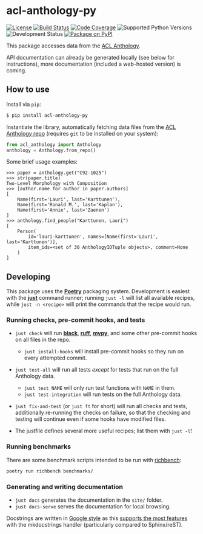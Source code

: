 # acl-anthology-py

[![License](https://img.shields.io/github/license/mbollmann/acl-anthology-py)](LICENSE)
[![Build Status](https://img.shields.io/github/actions/workflow/status/mbollmann/acl-anthology-py/code-quality.yml)](https://github.com/mbollmann/acl-anthology-py/actions/workflows/code-quality.yml)
[![Code Coverage](https://img.shields.io/codecov/c/gh/mbollmann/acl-anthology-py)](https://codecov.io/gh/mbollmann/acl-anthology-py)
![Supported Python Versions](https://img.shields.io/pypi/pyversions/acl-anthology-py)
![Development Status](https://img.shields.io/pypi/status/acl-anthology-py)
[![Package on PyPI](https://img.shields.io/pypi/v/acl-anthology-py)](https://pypi.org/project/acl-anthology-py/)

This package accesses data from the [ACL
Anthology](https://github.com/acl-org/acl-anthology).

API documentation can already be generated locally (see below for instructions),
more documentation (included a web-hosted version) is coming.

## How to use

Install via `pip`:

```bash
$ pip install acl-anthology-py
```

Instantiate the library, automatically fetching data files from the [ACL
Anthology repo](https://github.com/acl-org/acl-anthology) (requires `git` to be
installed on your system):

```python
from acl_anthology import Anthology
anthology = Anthology.from_repo()
```

Some brief usage examples:

```pycon
>>> paper = anthology.get("C92-1025")
>>> str(paper.title)
Two-Level Morphology with Composition
>>> [author.name for author in paper.authors]
[
    Name(first='Lauri', last='Karttunen'),
    Name(first='Ronald M.', last='Kaplan'),
    Name(first='Annie', last='Zaenen')
]
>>> anthology.find_people("Karttunen, Lauri")
[
    Person(
        id='lauri-karttunen', names=[Name(first='Lauri', last='Karttunen')],
        item_ids=<set of 30 AnthologyIDTuple objects>, comment=None
    )
]
```

## Developing

This package uses the [**Poetry**](https://python-poetry.org/) packaging system.
Development is easiest with the [**just**](https://github.com/casey/just)
command runner; running `just -l` will list all available recipes, while `just
-n <recipe>` will print the commands that the recipe would run.

### Running checks, pre-commit hooks, and tests

- `just check` will run [**black**](https://github.com/psf/black),
   [**ruff**](https://github.com/charliermarsh/ruff),
   [**mypy**](https://mypy.readthedocs.io), and some other pre-commit hooks on all
   files in the repo.

    - `just install-hooks` will install pre-commit hooks so they run on every
      attempted commit.

- `just test-all` will run all tests _except_ for tests that run on the full
  Anthology data.

    - `just test NAME` will only run test functions with `NAME` in them.
    - `just test-integration` will run tests on the full Anthology data.

- `just fix-and-test` (or `just ft` for short) will run all checks and tests,
  additionally re-running the checks on failure, so that the checking and
  testing will continue even if some hooks have modified files.

- The justfile defines several more useful recipes; list them with `just -l`!

### Running benchmarks

There are some benchmark scripts intended to be run with
[richbench](https://github.com/tonybaloney/rich-bench):

```bash
poetry run richbench benchmarks/
```

### Generating and writing documentation

- `just docs` generates the documentation in the `site/` folder.
- `just docs-serve` serves the documentation for local browsing.

Docstrings are written in [Google
style](https://github.com/google/styleguide/blob/gh-pages/pyguide.md#38-comments-and-docstrings)
as this [supports the most
features](https://mkdocstrings.github.io/griffe/docstrings/#parsers-features)
with the mkdocstrings handler (particularly compared to Sphinx/reST).
